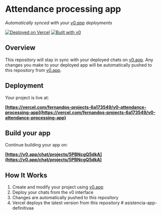 # Attendance processing app

*Automatically synced with your [v0.app](https://v0.app) deployments*

[![Deployed on Vercel](https://img.shields.io/badge/Deployed%20on-Vercel-black?style=for-the-badge&logo=vercel)](https://vercel.com/fernandos-projects-6a173549/v0-attendance-processing-app)
[![Built with v0](https://img.shields.io/badge/Built%20with-v0.app-black?style=for-the-badge)](https://v0.app/chat/projects/5PBNcgQ5dkA)

## Overview

This repository will stay in sync with your deployed chats on [v0.app](https://v0.app).
Any changes you make to your deployed app will be automatically pushed to this repository from [v0.app](https://v0.app).

## Deployment

Your project is live at:

**[https://vercel.com/fernandos-projects-6a173549/v0-attendance-processing-app](https://vercel.com/fernandos-projects-6a173549/v0-attendance-processing-app)**

## Build your app

Continue building your app on:

**[https://v0.app/chat/projects/5PBNcgQ5dkA](https://v0.app/chat/projects/5PBNcgQ5dkA)**

## How It Works

1. Create and modify your project using [v0.app](https://v0.app)
2. Deploy your chats from the v0 interface
3. Changes are automatically pushed to this repository
4. Vercel deploys the latest version from this repository
#   a s i s t e n c i a - a p p - d e f i n i t i v a a  
 